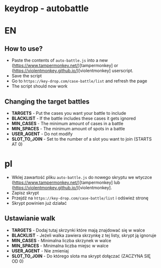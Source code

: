 # keydrop - autobattle

# EN
## How to use?
- Paste the contents of ``auto-battle.js`` into a new (https://www.tampermonkey.net/)[tampermonkey] or (https://violentmonkey.github.io/)[violentmonkey] userscript.
- Save the script
- Go to ``https://key-drop.com/case-battle/list`` and refresh the page
- The script should now work

## Changing the target battles
- **TARGETS** - Put the cases you want your battle to include
- **BLACKLIST** - If the battle includes these cases it gets ignored
- **MIN_CASES** - The minimum amount of cases in a battle
- **MIN_SPACES** - The minimum amount of spots in a battle
- **USER_AGENT** - Do not modify
- **SLOT_TO_JOIN** - Set to the number of a slot you want to join (STARTS AT 0)

# pl
- Wklej zawartość pliku ``auto-battle.js`` do nowego skryptu we wtyczce (https://www.tampermonkey.net/)[tampermonkey] lub (https://violentmonkey.github.io/)[violentmonkey].
- Zapisz skrypt
- Przejdź na ``https://key-drop.com/case-battle/list`` i odśwież stronę
- Skrypt powinien już działać

## Ustawianie walk
- **TARGETS** - Dodaj tutaj skrzynki które mają znajdować się w walce
- **BLACKLIST** - Jeżeli walka zawiera skrzynkę z tej listy, skrypt ją ignoruje
- **MIN_CASES** - Minimalna liczba skrzynek w walce
- **MIN_SPACES** - Minimalna liczba miejsc w walce
- **USER_AGENT** - Nie zmieniaj
- **SLOT_TO_JOIN** - Do którego slota ma skrypt dołączać (ZACZYNA SIĘ OD 0)

